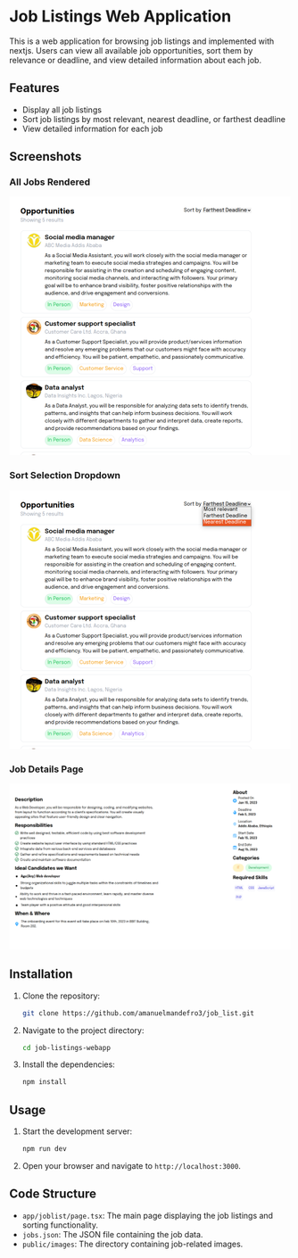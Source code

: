 # Job Listings Web Application

This is a web application for browsing job listings and implemented with nextjs. Users can view all available job opportunities, sort them by relevance or deadline, and view detailed information about each job.

## Features

- Display all job listings
- Sort job listings by most relevant, nearest deadline, or farthest deadline
- View detailed information for each job

## Screenshots

### All Jobs Rendered

![All Jobs Rendered](./public/Image/Screenshot%20from%202024-08-03%2012-33-48.png)

### Sort Selection Dropdown

![Sort Selection Dropdown](./public/Image/Screenshot%20from%202024-08-03%2012-34-03.png)

### Job Details Page

![Job Details Page](./public/Image/Screenshot%20from%202024-08-03%2013-06-58.png)

## Installation

1. Clone the repository:
    ```sh
    git clone https://github.com/amanuelmandefro3/job_list.git
    ```
2. Navigate to the project directory:
    ```sh
    cd job-listings-webapp
    ```
3. Install the dependencies:
    ```sh
    npm install
    ```

## Usage

1. Start the development server:
    ```sh
    npm run dev
    ```
2. Open your browser and navigate to `http://localhost:3000`.

## Code Structure

- `app/joblist/page.tsx`: The main page displaying the job listings and sorting functionality.
- `jobs.json`: The JSON file containing the job data.
- `public/images`: The directory containing job-related images.


